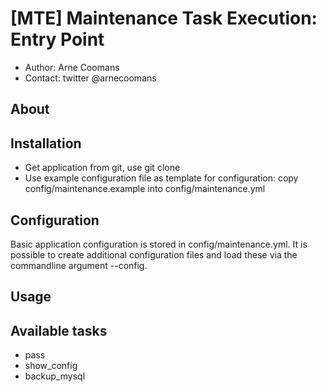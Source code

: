 # [MTE] Maintenance Task Execution: Entry Point
- Author: Arne Coomans
- Contact: twitter @arnecoomans

## About

## Installation
* Get application from git, use git clone
* Use example configuration file as template for configuration: copy config/maintenance.example into config/maintenance.yml

## Configuration
Basic application configuration is stored in config/maintenance.yml. It is possible to create additional configuration files and load these via the commandline argument --config.

## Usage

## Available tasks
- pass
- show_config
- backup_mysql
